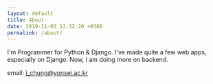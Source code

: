 ```yaml
---
layout: default
title: About
date: 2019-11-03 13:32:20 +0300
permalink: /about/
---
```


I'm Programmer for Python & Django. I've made quite a few web apps, especially on Django. Now, I am doing more on backend.

email: j_chung@yonsei.ac.kr
